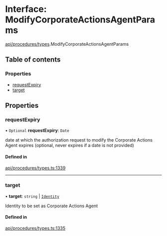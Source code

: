 # Interface: ModifyCorporateActionsAgentParams

[api/procedures/types](../wiki/api.procedures.types).ModifyCorporateActionsAgentParams

## Table of contents

### Properties

- [requestExpiry](../wiki/api.procedures.types.ModifyCorporateActionsAgentParams#requestexpiry)
- [target](../wiki/api.procedures.types.ModifyCorporateActionsAgentParams#target)

## Properties

### requestExpiry

• `Optional` **requestExpiry**: `Date`

date at which the authorization request to modify the Corporate Actions Agent expires (optional, never expires if a date is not provided)

#### Defined in

[api/procedures/types.ts:1339](https://github.com/PolymeshAssociation/polymesh-sdk/blob/8a9e72221/src/api/procedures/types.ts#L1339)

___

### target

• **target**: `string` \| [`Identity`](../wiki/api.entities.Identity.Identity)

Identity to be set as Corporate Actions Agent

#### Defined in

[api/procedures/types.ts:1335](https://github.com/PolymeshAssociation/polymesh-sdk/blob/8a9e72221/src/api/procedures/types.ts#L1335)
